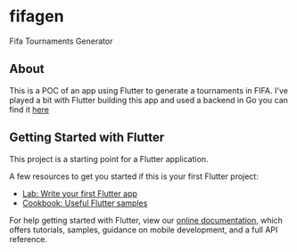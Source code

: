 # fifagen

Fifa Tournaments Generator

## About

This is a POC of an app using Flutter to generate a tournaments in FIFA. I've played a bit with Flutter building this app and used a backend in Go you can find it [here](https://github.com/charly3pins/fifa-gen-api)

## Getting Started with Flutter

This project is a starting point for a Flutter application.

A few resources to get you started if this is your first Flutter project:

- [Lab: Write your first Flutter app](https://flutter.dev/docs/get-started/codelab)
- [Cookbook: Useful Flutter samples](https://flutter.dev/docs/cookbook)

For help getting started with Flutter, view our
[online documentation](https://flutter.dev/docs), which offers tutorials,
samples, guidance on mobile development, and a full API reference.
